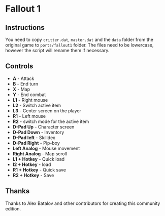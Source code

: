 # Fallout 1

## Instructions

You need to copy `critter.dat`, `master.dat` and the `data` folder from the original game to `ports/fallout1` folder. The files need to be lowercase, however the script will rename them if necessary.


## Controls

- **A** - Attack
- **B** - End turn
- **X** - Map
- **Y** - End combat
- **L1** - Right mouse
- **L2** - Switch active item
- **L3** - Center screen on the player
- **R1** - Left mouse
- **R2** - switch mode for the active item
- **D-Pad Up** - Character screen
- **D-Pad Down** - Inventory
- **D-Pad left** - Skilldex
- **D-Pad Right** - Pip-boy
- **Left Analog** - Mouse movement
- **Right Analog** - Map scroll
- **L1 + Hotkey** - Quick load
- **l2 + Hotkey** - load
- **R1 + Hotkey** - Quick save
- **R2 + Hotkey** - Save

## Thanks
Thanks to Alex Batalov and other contributors for creating this community edition.

